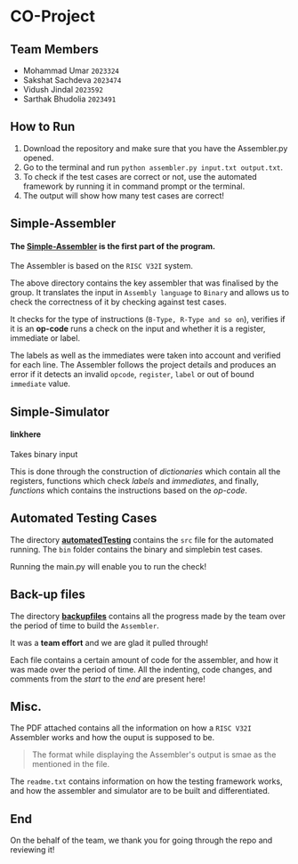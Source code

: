 # CO-Project

## Team Members

- Mohammad Umar `2023324`
- Sakshat Sachdeva `2023474`
- Vidush Jindal `2023592`
- Sarthak Bhudolia `2023491`

## How to Run

 1. Download the repository and make sure that you have the Assembler.py opened.
 2. Go to the terminal and run `python assembler.py input.txt output.txt`.
 3. To check if the test cases are correct or not, use the automated framework by running it in command prompt or the terminal.
 4. The output will show how many test cases are correct!
 

## Simple-Assembler
#### The [Simple-Assembler](https://github.com/6Umar9/CO-Project/tree/main/SimpleAssembler) is the first part of the program.

The Assembler is based on the `RISC V32I` system.

The above directory contains the key assembler that was finalised by the group. It translates the input in `Assembly language` to `Binary` and allows us to check the correctness of it by checking against test cases.

It checks for the type of instructions (`B-Type, R-Type and so on`), verifies if it is an **op-code** runs a check on the input and whether it is a register, immediate or label.

The labels as well as the immediates were taken into account and verified for each line. The Assembler follows the project details and produces an error if it detects an invalid `opcode`, `register`, `label` or out of bound `immediate` value.

## Simple-Simulator
#### linkhere

Takes binary input

This is done through the construction of *dictionaries* which contain all the registers, functions which check *labels* and *immediates*, and finally, *functions* which contains the instructions based on the *op-code*.

## Automated Testing Cases

The directory [**automatedTesting**](https://github.com/6Umar9/CO-Project/tree/main/automatedTesting) contains the `src` file for the automated running. The `bin` folder contains the binary and simplebin test cases.

Running the main.py will enable you to run the check!

## Back-up files
The directory [**backupfiles**](https://github.com/6Umar9/CO-Project/tree/main/backupfiles) contains all the progress made by the team over the period of time to build the `Assembler`.

It was a **team effort** and we are glad it pulled through!

Each file contains a certain amount of code for the assembler, and how it was made over the period of time. All the indenting, code changes, and comments from the *start* to the *end* are present here!

## Misc.
The PDF attached contains all the information on how a `RISC V32I` Assembler works and how the ouput is supposed to be.

> The format while displaying the Assembler's output is smae as the mentioned in the file.

The `readme.txt` contains information on how the testing framework works, and how the assembler and simulator are to be built and differentiated.



## End
On the behalf of the team, we thank you for going through the repo and reviewing it! 
